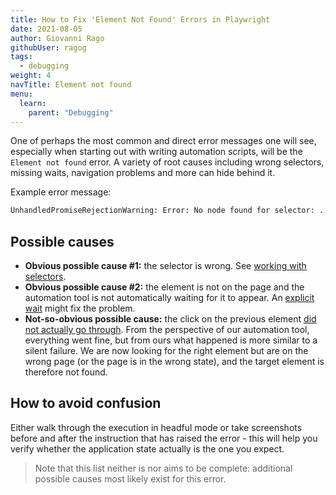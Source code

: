 ```yaml
---
title: How to Fix 'Element Not Found' Errors in Playwright
date: 2021-08-05
author: Giovanni Rago
githubUser: ragog
tags:
  - debugging
weight: 4
navTitle: Element not found
menu:
  learn:
    parent: "Debugging"
---
```


One of perhaps the most common and direct error messages one will see, especially when starting out with writing automation scripts, will be the `Element not found` error. A variety of root causes including wrong selectors, missing waits, navigation problems and more can hide behind it.

Example error message: 
```sh
UnhandledPromiseRejectionWarning: Error: No node found for selector: ...
```

## Possible causes

- **Obvious possible cause #1:** the selector is wrong. See [working with selectors](/learn/playwright/selectors/).
- **Obvious possible cause #2:** the element is not on the page and the automation tool is not automatically waiting for it to appear. An [explicit wait](/learn/playwright/navigation/) might fix the problem.
- **Not-so-obvious possible cause:** the click on the previous element [did not actually go through](/learn/playwright/error-click-not-executed/). From the perspective of our automation tool, everything went fine, but from ours what happened is more similar to a silent failure. We are now looking for the right element but are on the wrong page (or the page is in the wrong state), and the target element is therefore not found.

## How to avoid confusion

Either walk through the execution in headful mode or take screenshots before and after the instruction that has raised the error - this will help you verify whether the application state actually is the one you expect. 

> Note that this list neither is nor aims to be complete: additional possible causes most likely exist for this error.
